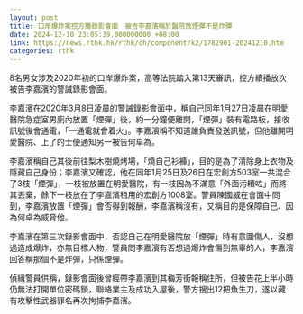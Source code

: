 ```yaml
---
layout: post
title: 口岸爆炸案控方播錄影會面　被告李嘉濱稱於醫院放煙彈不是炸彈
date: 2024-12-10 23:05:39.000000000 +08:00
link: https://news.rthk.hk/rthk/ch/component/k2/1782901-20241210.htm
categories: rthk
---
```


8名男女涉及2020年初的口岸爆炸案，高等法院踏入第13天審訊，控方續播放次被告李嘉濱的警誡錄影會面。

李嘉濱在2020年3月8日凌晨的警誡錄影會面中，稱自己同年1月27日凌晨在明愛醫院急症室男廁內放置「煙彈」後，約一分鐘便離開，「煙彈」裝有電路板，接收訊號後會通電，「一通電就會着火」。李嘉濱稱不知道誰負責發送訊號，但他離開明愛醫院、上了的士便通知另一被告何卓為。

李嘉濱稱自己其後前往梨木樹燒烤場，「燒自己衫褲」，目的是為了清除身上衣物及隱藏自己身份；李嘉濱又確認，他在同年1月25日及26日在宏創方503室一共混合了3枝「煙彈」，一枝被放置在明愛醫院，有一枝因為不滿意「外面污糟咗」而將其丟棄，餘下一枝放在了李嘉濱租用的宏創方1008室。警員陳國威在會面中問到，李嘉濱放置「煙彈」會否得到報酬，李嘉濱稱沒有，又稱目的是保障自己、因為何卓為威脅他。

李嘉濱在第三次錄影會面中，否認自己在明愛醫院放「煙彈」時有意圖傷人，沒想過造成爆炸，亦無目標人物，警員問李嘉濱有否想過爆炸會傷到無辜的人，李嘉濱回答稱那個不是炸彈，只係煙彈。

偵緝警員供稱，錄影會面後曾經帶李嘉濱到其梅芳街報稱住所，但被告花上半小時仍無法打開單位密碼鎖，聯絡業主及成功入屋後，警方搜出12把魚生刀，遂以藏有攻擊性武器罪名再次拘捕李嘉濱。
